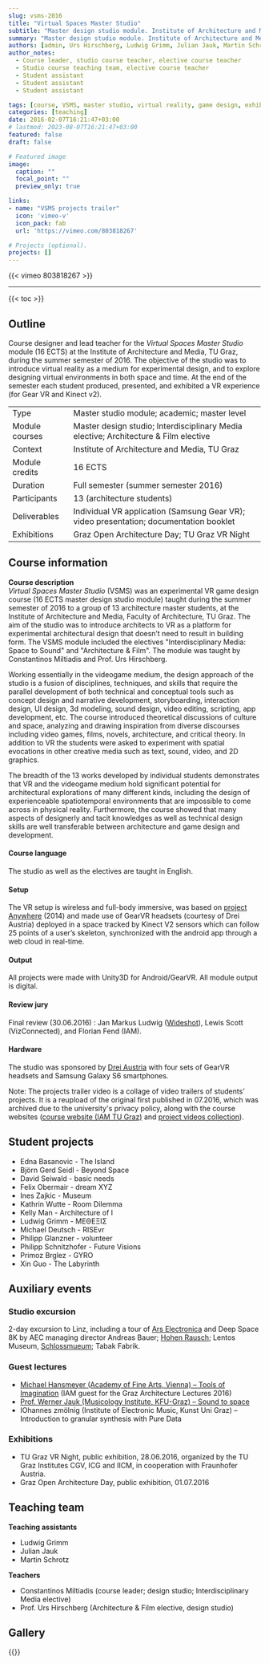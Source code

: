 ```yaml
---
slug: vsms-2016
title: "Virtual Spaces Master Studio"
subtitle: "Master design studio module. Institute of Architecture and Media, TU Graz 2016"
summary: "Master design studio module. Institute of Architecture and Media, TU Graz, 2016"
authors: [admin, Urs Hirschberg, Ludwig Grimm, Julian Jauk, Martin Schrotz]
author_notes: 
  - Course leader, studio course teacher, elective course teacher 
  - Studio course teaching team, elective course teacher 
  - Student assistant 
  - Student assistant 
  - Student assistant 

tags: [course, VSMS, master studio, virtual reality, game design, exhibition, Unity, TU Graz, IAM]
categories: [teaching]
date: 2016-02-07T16:21:47+03:00
# lastmod: 2023-08-07T16:21:47+03:00
featured: false
draft: false

# Featured image
image:
  caption: ""
  focal_point: ""
  preview_only: true

links: 
- name: "VSMS projects trailer"
  icon: 'vimeo-v'
  icon_pack: fab
  url: 'https://vimeo.com/803818267'

# Projects (optional).
projects: []
---
```



{{< vimeo 803818267 >}}

---

{{< toc >}}

## Outline 

Course designer and lead teacher for the *Virtual Spaces Master Studio* module (16 ECTS) at the Institute of Architecture and Media, TU Graz, during the summer semester of 2016.  The objective of the studio was to introduce virtual reality as a medium for experimental design, and to explore designing virtual environments in both space and time. At the end of the semester each student produced, presented, and exhibited a VR experience (for Gear VR and Kinect v2). 

| | |
|-|-|
| Type | Master studio module; academic; master level | 
| Module courses | Master design studio; Interdisciplinary Media elective; Architecture & Film elective | 
| Context | Institute of Architecture and Media, TU Graz|
| Module credits | 16 ECTS |  
| Duration | Full semester (summer semester 2016) | 
| Participants | 13 (architecture students) | 
| Deliverables | Individual VR application (Samsung Gear VR); video presentation; documentation booklet | 
| Exhibitions | Graz Open Architecture Day; TU Graz VR Night | 

## Course information

**Course description**  
*Virtual Spaces Master Studio* (VSMS) was an experimental VR game design course (16 ECTS master design studio module) taught during the summer semester of 2016 to a group of 13 architecture master students, at the Institute of Architecture and Media, Faculty of Architecture, TU Graz. The aim of the studio was to introduce architects to VR as a platform for experimental architectural design that doesn’t need to result in building form. The VSMS module included the electives "Interdisciplinary Media: Space to Sound" and "Architecture & Film". 
The module was taught by Constantinos Miltiadis and Prof. Urs Hirschberg.

Working essentially in the videogame medium, the design approach of the studio is a fusion of disciplines, techniques, and skills that require the parallel development of both technical and conceptual tools such as concept design and narrative development, storyboarding, interaction design, UI design, 3d modeling, sound design, video editing, scripting, app development, etc. The course introduced theoretical discussions of culture and space, analyzing and drawing inspiration from diverse discourses including video games, films, novels, architecture, and critical theory. In addition to VR the students were asked to experiment with spatial evocations in other creative media such as text, sound, video, and 2D graphics.

The breadth of the 13 works developed by individual students demonstrates that VR and the videogame medium hold significant potential for architectural explorations of many different kinds, including the design of experienceable spatiotemporal environments that are impossible to come across in physical reality. Furthermore, the course showed that many aspects of designerly and tacit knowledges as well as technical design skills are well transferable between architecture and game design and development.
#### Course language
The studio as well as the electives are taught in English. 

#### Setup  
The VR setup is wireless and full-body immersive, was based on [project Anywhere](../../project/project-anywhere) (2014) and made use of GearVR headsets (courtesy of Drei Austria) deployed in a space tracked by Kinect V2 sensors which can follow 25 points of a user’s skeleton, synchronized with the android app through a web cloud in real-time.

#### Output
All projects were made with Unity3D for Android/GearVR. All module output is digital.
#### Review jury 
Final review (30.06.2016) : Jan Markus Ludwig ([Wideshot](https://www.wideshot.at/)), Lewis Scott (VizConnected), and Florian Fend (IAM).
#### Hardware  
The studio was sponsored by [Drei Austria](http://drei.at/) with four sets of GearVR headsets and Samsung Galaxy S6 smartphones.

Note: The projects trailer video is a collage of video trailers of students’ projects. It is a reupload of the original first published in 07.2016, which was archived due to the university's privacy policy, along with the course websites ([course website (IAM TU Graz)](https://iam.tugraz.at/studio16s/) and [project videos collection](https://vimeo.com/channels/vsms2016)). 
## Student projects
- Edna Basanovic - The Island
- Björn Gerd Seidl -  Beyond Space
- David Seiwald - basic needs 
- Felix Obermair - dream XYZ
- Ines Zajkic - Museum
- Kathrin Wutte - Room Dilemma 
- Kelly Man - Architecture of I
- Ludwig Grimm - ΜΕΘΕΞΙΣ 
- Michael Deutsch - RISEvr
- Philipp Glanzner - volunteer
- Philipp Schnitzhofer - Future Visions
- Primoz Brglez - GYRO
- Xin Guo - The Labyrinth
## Auxiliary events 

### Studio excursion  
2-day excursion to Linz, including a tour of [Ars Electronica](http://www.aec.at/) and Deep Space 8K by AEC managing director  Andreas Bauer; [Hohen Rausch](http://www.hoehenrausch.at/); Lentos Museum, [Schlossmueum](http://www.landesmuseum.at/de/standorte/schlossmuseum-linz.html); Tabak Fabrik. 
### Guest lectures
- [Michael Hansmeyer (Academy of Fine Arts, Vienna) – Tools of Imagination](https://tube.tugraz.at/paella/ui/watch.html?id=25937cf3-66c2-4f5c-a58e-45377190c7bc) (IAM guest for the Graz Architecture Lectures 2016) 
- [Prof. Werner Jauk (Musicology Institute, KFU-Graz) – Sound to space](../../event/ol-2)
- IOhannes zmölnig (Institute of Electronic Music, Kunst Uni Graz) – Introduction to granular synthesis with Pure Data
### Exhibitions  
- TU Graz VR Night, public exhibition, 28.06.2016, organized by the TU Graz Institutes CGV, ICG and IICM, in cooperation with Fraunhofer Austria. 
- Graz Open Architecture Day, public exhibition, 01.07.2016
## Teaching team 

**Teaching assistants**  
- Ludwig Grimm  
- Julian Jauk  
- Martin Schrotz

**Teachers**  
- Constantinos Miltiadis  (course leader; design studio; Interdisciplinary Media elective)  
- Prof. Urs Hirschberg (Architecture & Film elective, design studio)

## Gallery 

{{<gallery album="16-vsms">}}
